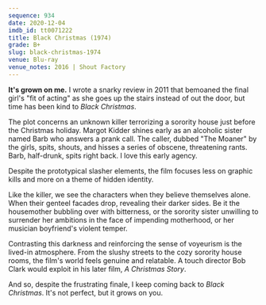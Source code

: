 ```yaml
---
sequence: 934
date: 2020-12-04
imdb_id: tt0071222
title: Black Christmas (1974)
grade: B+
slug: black-christmas-1974
venue: Blu-ray
venue_notes: 2016 | Shout Factory
---
```


**It's grown on me.** I wrote a snarky review in 2011 that bemoaned the final girl's "fit of acting" as she goes up the stairs instead of out the door, but time has been kind to _Black Christmas_.

<!-- end -->

The plot concerns an unknown killer terrorizing a sorority house just before the Christmas holiday. Margot Kidder shines early as an alcoholic sister named Barb who answers a prank call. The caller, dubbed "The Moaner" by the girls, spits, shouts, and hisses a series of obscene, threatening rants. Barb, half-drunk, spits right back. I love this early agency.

Despite the prototypical slasher elements, the film focuses less on graphic kills and more on a theme of hidden identity.

Like the killer, we see the characters when they believe themselves alone. When their genteel facades drop, revealing their darker sides. Be it the housemother bubbling over with bitterness, or the sorority sister unwilling to surrender her ambitions in the face of impending motherhood, or her musician boyfriend's violent temper.

Contrasting this darkness and reinforcing the sense of voyeurism is the lived-in atmosphere. From the slushy streets to the cozy sorority house rooms, the film's world feels genuine and relatable. A touch director Bob Clark would exploit in his later film, <span data-imdb-id="tt0085334">_A Christmas Story_</span>.

And so, despite the frustrating finale, I keep coming back to _Black Christmas_. It's not perfect, but it grows on you.